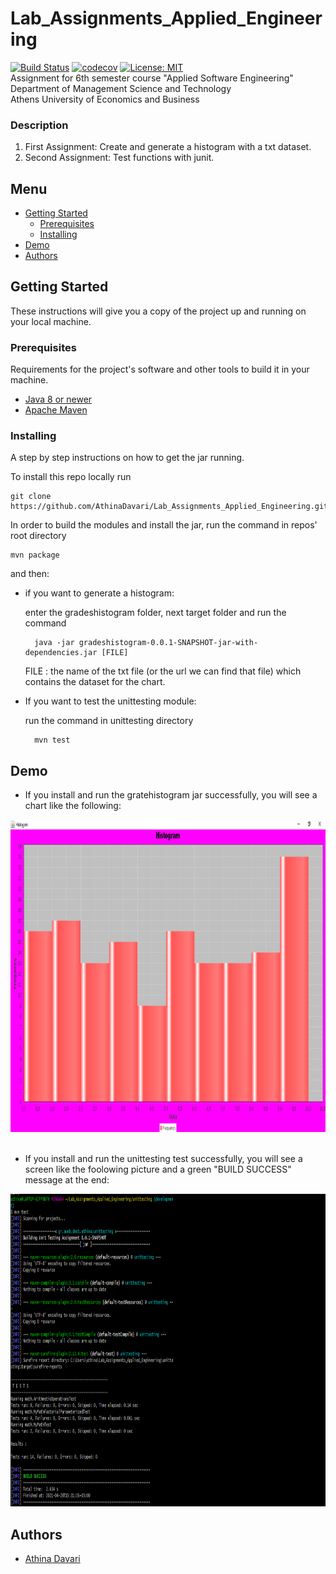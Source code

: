 # Lab_Assignments_Applied_Engineering
[![Build Status](https://travis-ci.com/AthinaDavari/Lab_Assignments_Applied_Engineering.svg?token=KTnRCGLsUs8EWFmbszcX&branch=development)](https://travis-ci.com/AthinaDavari/Lab_Assignments_Applied_Engineering)
[![codecov](https://codecov.io/gh/AthinaDavari/Lab_Assignments_Applied_Engineering/branch/main/graph/badge.svg?token=Z2WKI0W2YK)](https://codecov.io/gh/AthinaDavari/Lab_Assignments_Applied_Engineering)
[![License: MIT](https://img.shields.io/badge/License-MIT-blue.svg)](https://opensource.org/licenses/MIT)\
Assignment for 6th semester course "Applied Software Engineering"\
Department of Management Science and Technology\
Athens University of Economics and Business

### Description
1. First Assignment: Create and generate a histogram with a txt dataset.
2. Second Assignment: Test functions with junit. 

## Menu
- [Getting Started](#getting-started)
    - [Prerequisites](#prerequisites)
    - [Installing](#installing)
- [Demo](#demo)
- [Authors](#authors)

## Getting Started
These instructions will give you a copy of the project up and running on
your local machine.

### Prerequisites
Requirements for the project's software and other tools to build it in your machine.
- [Java 8 or newer](https://www.java.com/en/download/manual.jsp)
- [Apache Maven](https://maven.apache.org/download.cgi)

### Installing
A step by step instructions on how to get the jar running.

To install this repo locally run

    git clone https://github.com/AthinaDavari/Lab_Assignments_Applied_Engineering.git

In order to build the modules and install the jar, run the command in repos' root directory
    
    mvn package

and then:
* if you want to generate a histogram:

	enter the gradeshistogram folder, next target folder and run the command
	
	    java -jar gradeshistogram-0.0.1-SNAPSHOT-jar-with-dependencies.jar [FILE]
	
	FILE : the name of the txt file (or the url we can find that file) which contains the dataset for the chart.

* If you want to test the unittesting module:

	run the command in unittesting directory
	    
	    mvn test  

## Demo
* If you install and run the gratehistogram jar successfully, you will see a chart like the following:

<img src="media/demo.png" alt="Quarantine Activities" height="500"/>
<br/><br/>

* If you install and run the unittesting test successfully, you will see a screen like the foolowing picture and a green "BUILD SUCCESS" message at the end:

<img src="media/unittesting.png" alt="Quarantine Activities" height="500"/>

## Authors
* [Athina Davari](https://github.com/AthinaDavari) 
